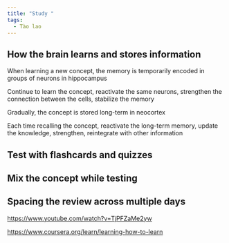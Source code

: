 ```yaml
---
title: "Study "
tags:
  - Tào lao
---
```


## How the brain learns and stores information

When learning a new concept, the memory is temporarily encoded in groups of neurons in hippocampus

Continue to learn the concept, reactivate the same neurons, strengthen the connection between the cells, stabilize the memory

Gradually, the concept is stored long-term in neocortex

Each time recalling the concept, reactivate the long-term memory, update the knowledge, strengthen, reintegrate with other information

## Test with flashcards and quizzes

## Mix the concept while testing

## Spacing the review across multiple days

https://www.youtube.com/watch?v=TjPFZaMe2yw

https://www.coursera.org/learn/learning-how-to-learn
